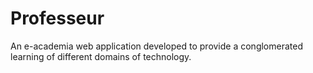 # Professeur
An e-academia web application developed to provide a conglomerated learning of different domains of technology.
